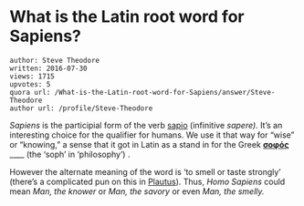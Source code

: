 # What is the Latin root word for Sapiens?

	author: Steve Theodore
	written: 2016-07-30
	views: 1715
	upvotes: 5
	quora url: /What-is-the-Latin-root-word-for-Sapiens/answer/Steve-Theodore
	author url: /profile/Steve-Theodore


_Sapiens_  is the participial form of the verb [sapio](http://www.perseus.tufts.edu/hopper/morph?l=sapere&la=la#lexicon) (infinitive _sapere)._ It’s an interesting choice for the qualifier for humans. We use it that way for “wise” or “knowing,” a sense that it got in Latin as a stand in for the Greek __[σοφός](http://www.perseus.tufts.edu/hopper/morph?l=sofo%2Fs&la=greek#lexicon)__ ____ (the ‘soph’ in ‘philosophy’) .

However the alternate meaning of the word is ‘to smell or taste strongly’ (there’s a complicated pun on this in [Plautus](http://www.perseus.tufts.edu/hopper/text?doc=Perseus%3Atext%3A1999.02.0103%3Aact%3D2%3Ascene%3D6)). Thus, _Homo Sapiens_  could mean _Man, the knower_  or _Man, the savory_ or even _Man, the smelly._ 

